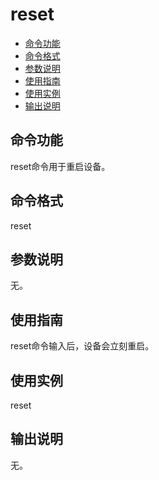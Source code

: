 # reset<a name="ZH-CN_TOPIC_0000001133846476"></a>

-   [命令功能](#section366714216619)
-   [命令格式](#section8833164614615)
-   [参数说明](#section12809111019453)
-   [使用指南](#section15935131220717)
-   [使用实例](#section79281818476)
-   [输出说明](#section12742311179)

## 命令功能<a name="section366714216619"></a>

reset命令用于重启设备。

## 命令格式<a name="section8833164614615"></a>

reset

## 参数说明<a name="section12809111019453"></a>

无。

## 使用指南<a name="section15935131220717"></a>

reset命令输入后，设备会立刻重启。

## 使用实例<a name="section79281818476"></a>

reset

## 输出说明<a name="section12742311179"></a>

无。

